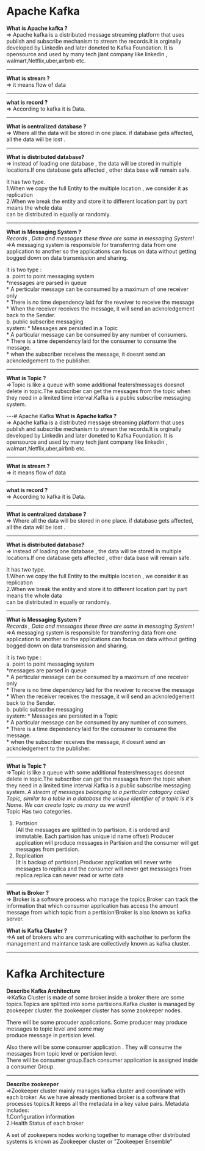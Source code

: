 # Apache Kafka
__What is Apache kafka ?__    
=> Apache kafka is a distributed message streaming platform that uses publish and 
subscribe mechanism to stream the records.It is orginally developed by Linkedin and later doneted to Kafka Foundation. It is opensource and used by many tech jiant company like linkedin , walmart,Netflix,uber,airbnb etc.

---

__What is stream ?__   
=> it means flow of data

---

__what is record ?__   
=> According to kafka it is Data.

---

__What is centralized database ?__   
=> Where all the data will be stored in one place. if database gets affected, all the data will be 
lost .

---

__What is distributed database?__   
=> instead of loading one database , the data will be stored in multiple locations.If one database gets
affected , other data base will remain safe.  

It has two type.  
1.When we copy the full Entity to the multiple location , we consider it as replication  
2.When we break the entity and store it to different location part by part means the whole data  
can be distributed in equally or randomly.

---

__What is Messaging System ?__   
 _Records , Data and messages these three are same in messaging System!_
=>A messaging system is responsible for transferring data from one application to another so the applications can focus on data without getting bogged down on data transmission and sharing.  

it is two type :  
a. point to point messaging system  
    *messages are parsed in queue  
    * A perticular message can be consumed by a maximum of one receiver only  
    * There is no time dependency laid for the reveiver to receive the message  
    * When the receiver receives the message, it will send an acknoledgement back to the Sender.  
b. public subscribe messaging  
system:
    * Messages are persisted in a Topic  
    * A particular message can be consumed by any number of consumers.  
    * There is a time dependency laid for the consumer to consume the message.  
    * when the subscriber receives the message, it doesnt send an acknoledgement to the publisher.  

---

__What is Topic ?__    
=>Topic is like a queue with some additional featers!messages doesnot delete in topic.The subscriber can get 
the messages from the topic when they need in a limited time interval.Kafka is a public subscribe messaging 
system.

---# Apache Kafka
__What is Apache kafka ?__    
=> Apache kafka is a distributed message streaming platform that uses publish and 
subscribe mechanism to stream the records.It is orginally developed by Linkedin and later doneted to Kafka Foundation. It is opensource and used by many tech jiant company like linkedin , walmart,Netflix,uber,airbnb etc.

---

__What is stream ?__   
=> it means flow of data

---

__what is record ?__   
=> According to kafka it is Data.

---

__What is centralized database ?__   
=> Where all the data will be stored in one place. if database gets affected, all the data will be 
lost .

---

__What is distributed database?__   
=> instead of loading one database , the data will be stored in multiple locations.If one database gets
affected , other data base will remain safe.  

It has two type.  
1.When we copy the full Entity to the multiple location , we consider it as replication  
2.When we break the entity and store it to different location part by part means the whole data  
can be distributed in equally or randomly.

---

__What is Messaging System ?__   
 _Records , Data and messages these three are same in messaging System!_
=>A messaging system is responsible for transferring data from one application to another so the applications can focus on data without getting bogged down on data transmission and sharing.  

it is two type :  
a. point to point messaging system  
    *messages are parsed in queue  
    * A perticular message can be consumed by a maximum of one receiver only  
    * There is no time dependency laid for the reveiver to receive the message  
    * When the receiver receives the message, it will send an acknoledgement back to the Sender.  
b. public subscribe messaging  
system:
    * Messages are persisted in a Topic  
    * A particular message can be consumed by any number of consumers.  
    * There is a time dependency laid for the consumer to consume the message.  
    * when the subscriber receives the message, it doesnt send an acknoledgement to the publisher.  

---

__What is Topic ?__    
=>Topic is like a queue with some additional featers!messages doesnot delete in topic.The subscriber can get 
the messages from the topic when they need in a limited time interval.Kafka is a public subscribe messaging 
system. _A stream of messages belonging to a perticular catagory called Topic, similar to a table in a database
the unique identifier of a topic is it's Name. We can create topic as many as we want!_  
Topic Has two categories.  
1. Partision  
    (All the messages are splitted in to partision. it is ordered and immutable. Each partision has unique id name offset) Producer application will produce messages in Partision and the consumer will get messages
    from pertision.
2. Replication  
    (It is backup of partision).Producer application will never write messages to replica and the consumer
    will never get messsages from replica.replica can never read or write data

---

__What is Broker ?__  
=> Broker is a software process who manage the topics.Broker can track the information that which consumer
application has access the amount message from which topic from a pertision!Broker is also known as
kafka server.

__What is Kafka Cluster ?__  
=>A set of brokers who are communicating with eachother to perform the management and maintance task are 
collectively known as kafka cluster. 


---
# Kafka Architecture

__Describe Kafka Architecture__  
=>Kafka Cluster is made of some broker.inside a broker there are some topics.Topics are splitted into some
partisions.Kafka cluster is managed by zookeeper cluster. the zookeeper cluster has some zookeeper nodes.  
    
There will be some procuder applications. Some producer may produce  messages to topic level and some may   
produce message in pertision level.

Also there will be some consumer application . They will consume the messages from topic level or pertision level.  
There will be consumer group.Each consumer application is assigned inside a consumer Group.


---

__Describe zookeeper__  
=>Zookeeper cluster mainly manages kafka cluster and coordinate with each broker. As we have already
mentioned broker is a software that processes topics.It keeps all the metadata in a key value pairs.
Metadata includes:  
1.Configuration information  
2.Health Status of each broker  

A set of zookeepers nodes working 
together to manage other distributed systems is known as 
Zookeeper cluster or "Zookeeper Ensemble"






